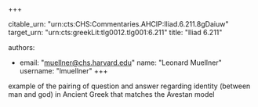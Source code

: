 +++


citable_urn: "urn:cts:CHS:Commentaries.AHCIP:Iliad.6.211.8gDaiuw"
target_urn: "urn:cts:greekLit:tlg0012.tlg001:6.211"
title: "Iliad 6.211"

authors:
- email: "muellner@chs.harvard.edu"
  name: "Leonard Muellner"
  username: "lmuellner"
+++

<p>example of the pairing of question and answer regarding identity (between man and god) in Ancient Greek that matches the Avestan model</p>